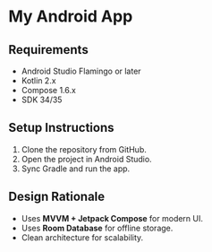 # My Android App

## Requirements
- Android Studio Flamingo or later
- Kotlin 2.x
- Compose 1.6.x
- SDK 34/35

## Setup Instructions
1. Clone the repository from GitHub.
2. Open the project in Android Studio.
3. Sync Gradle and run the app.

## Design Rationale
- Uses **MVVM + Jetpack Compose** for modern UI.
- Uses **Room Database** for offline storage.
- Clean architecture for scalability.
